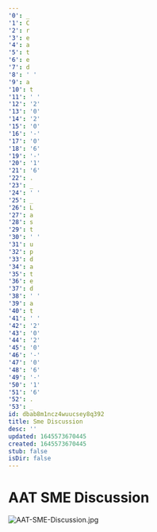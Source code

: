 ```yaml
---
'0': _
'1': C
'2': r
'3': e
'4': a
'5': t
'6': e
'7': d
'8': ' '
'9': a
'10': t
'11': ' '
'12': '2'
'13': '0'
'14': '2'
'15': '0'
'16': '-'
'17': '0'
'18': '6'
'19': '-'
'20': '1'
'21': '6'
'22': .
'23': _
'24': ' '
'25': _
'26': L
'27': a
'28': s
'29': t
'30': ' '
'31': u
'32': p
'33': d
'34': a
'35': t
'36': e
'37': d
'38': ' '
'39': a
'40': t
'41': ' '
'42': '2'
'43': '0'
'44': '2'
'45': '0'
'46': '-'
'47': '0'
'48': '6'
'49': '-'
'50': '1'
'51': '6'
'52': .
'53': _
id: dbab8m1ncz4wuucsey8q392
title: Sme Discussion
desc: ''
updated: 1645573670445
created: 1645573670445
stub: false
isDir: false
---
```


# AAT SME Discussion


![AAT-SME-Discussion.jpg](/assets/aat-sme-discussion-zh217e54d9pb.jpg)

